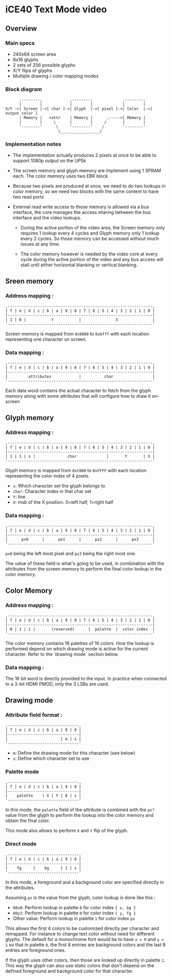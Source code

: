iCE40 Text Mode video
=====================

Overview
--------

### Main specs

 * 240x64 screen area
 * 8x16 glyphs
 * 2 sets of 256 possible glyphs
 * X/Y flips of glyphs
 * Multiple drawing / color mapping modes


### Block diagram

```
      ,--------,            ,--------,             ,--------,
      |        |            |        |             |        |
X/Y ->| Screen |->[ char ]->| Glyph  |->[ pixel ]->| Color  |->[ output color ]
      | Memory |   +attr    | Memory |      ,----->| Memory |
      |        |     \      |        |     /       |        |
      '--------'      \     '--------'    /        '--------'
                       \_________________/

```


### Implementation notes

 * The implementation actually produces 2 pixels at once to be able to support
   1080p output on the UP5k

 * The screen memory and glyph memory are implement using 1 SPRAM each.
   The color memory uses two EBR block

 * Because two pixels are produced at once, we need to do two lookups
   in color memory, so we need two blocks with the same content to have two
   read ports
 
 * External read write access to those memory is allowed via a bus interface,
   the core manages the access sharing between the bus interface and the video
   lookups.

     * During the active portion of the video area, the Screen memory only
       requires 1 lookup every 4 cycles and Glyph memory only 1 lookup every
       2 cycles. So those memory can be accessed without much issues at any
       time.

     * The color memory however is needed by the video core at every cycle
       during the active portion of the video and any bus access will stall
       until either horizontal blanking or vertical blanking.


Sreen memory
------------

### Address mapping :

```
,---------------------------------------------------------------,
| f | e | d | c | b | a | 9 | 8 | 7 | 6 | 5 | 4 | 3 | 2 | 1 | 0 |
|---------------------------------------------------------------|
| 1 | 0 |           Y           |               X               |
'---------------------------------------------------------------'
```

Screen memory is mapped from `0x8000` to `0xbfff` with each location
representing one character on screen.


### Data mapping :

```
,---------------------------------------------------------------,
| f | e | d | c | b | a | 9 | 8 | 7 | 6 | 5 | 4 | 3 | 2 | 1 | 0 |
|---------------------------------------------------------------|
|         attributes            |          char                 |
'---------------------------------------------------------------'
```

Each data word contains the actual character to fetch from the
glyph memory along with some attributes that will configure how
to draw it on-screen


Glyph memory
------------

### Address mapping :

```
,---------------------------------------------------------------,
| f | e | d | c | b | a | 9 | 8 | 7 | 6 | 5 | 4 | 3 | 2 | 1 | 0 |
|---------------------------------------------------------------|
| 1 | 1 | s |              char             |       Y       | X |
'---------------------------------------------------------------'
```

Glyph memory is mapped from `0xC000` to `0xFFFF` with each location
representing the color index of 4 pixels.

 * `s`: Which character set the glyph belongs to
 * `char`: Character index in that char set
 * `Y`: line
 * `X`: msb of the X position. 0=left half, 1=right half


### Data mapping :

```
,---------------------------------------------------------------,
| f | e | d | c | b | a | 9 | 8 | 7 | 6 | 5 | 4 | 3 | 2 | 1 | 0 |
|---------------------------------------------------------------|
|      px0      |      px1      |      px2      |      px3      |
'---------------------------------------------------------------'
```

`px0` being the left most pixel and `px3` being the right most one.

The value of these field is what's going to be used, in combination
with the attributes from the screen memory to perform the final
color lookup in the color memory.


Color Memory
------------

### Address mapping :

```
,---------------------------------------------------------------,
| f | e | d | c | b | a | 9 | 8 | 7 | 6 | 5 | 4 | 3 | 2 | 1 | 0 |
|---------------------------------------------------------------|
| 0 | 1 | 1 |       (reserved)      |  palette  |  color index  |
'---------------------------------------------------------------'
```

The color memory contains 16 palettes of 16 colors. How the lookup
is performed depend on which drawing mode is active for the current
character. Refer to the 'drawing mode` section below.


### Data mapping :

The 16 bit word is directly provided to the input. In practice
when connected to a 3-bit HDMI PMOD, only the 3 LSBs are used.


Drawing mode
------------

### Attribute field format :

```
,-------------------------------,
| f | e | d | c | b | a | 9 | 8 |
|-------------------------------|
|                       | m | s |
'-------------------------------'
```

* `m`: Define the drawing mode for this character (see below)
* `s`: Define which character set to use


### Palette mode

```
,-------------------------------,
| f | e | d | c | b | a | 9 | 8 |
|-------------------------------|
|    palette    | X | Y | 0 | s |
'-------------------------------'
```

In this mode, the `palette` field of the attribute is combined with the `px?`
value from the glyph to perform the lookup into the color memory and obtain
the final color.

This mode also allows to perform `X` and `Y` flip of the glyph.


### Direct mode

```
,-------------------------------,
| f | e | d | c | b | a | 9 | 8 |
|-------------------------------|
|    fg     |    bg     | 1 | s |
'-------------------------------'
```

In this mode, a foreground and a background color are specified directly
in the attributes.


Assuming `px` is the value from the glyph, color lookup is done like this :

 * `00x0`: Perform lookup in palette `0` for color index `{ x, bg }`
 * `00y1`: Perform lookup in palette `0` for color index `{ y, fg }`
 * Other value: Perform lookup in palette `1` for color index `px`

This allows the first 4 colors to be customized directly per character and
remapped. For instance to change text color without need for different glyphs.
The default for a monochrome font would be to have `x = 0` and `y = 1` so
that in palette `0`, the first 8 entries are background colors and the last
8 entries are foreground ones.

If the glyph uses other colors, then those are looked up directly in palette
`1`. This way the glyph can also use static colors that don't depend on the
defined foreground and background color for that character.
